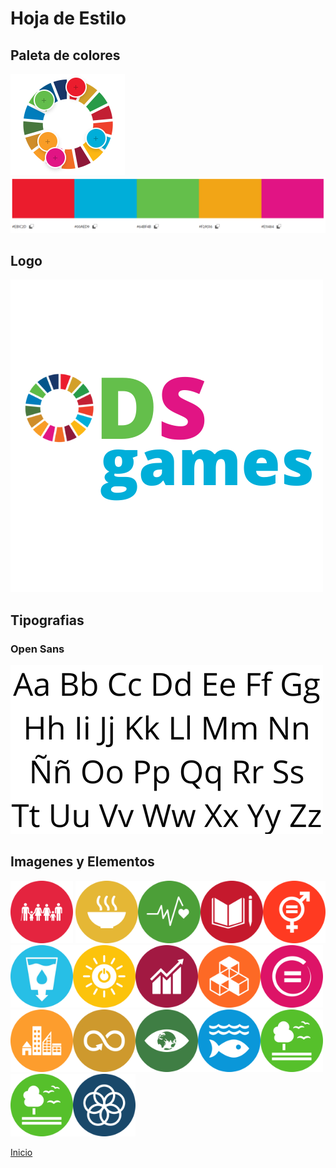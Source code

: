 # Hoja de Estilo
## Paleta de colores
![](../Img/hojaDeEstiloImagenes/extraccionColores.png)
![](../Img/hojaDeEstiloImagenes/paletaColores.png)

## Logo
![](../Img/hojaDeEstiloImagenes/ODSgames.png)

## Tipografias
### Open Sans
![](../Img/hojaDeEstiloImagenes/tipografia.png)

## Imagenes y Elementos
<img src="../Img/hojaDeEstiloImagenes/ODSLogo1.png" style="height:100px"></img>
<img src="../Img/hojaDeEstiloImagenes/ODSLogo2.png" style="height:100px"></img><img src="../Img/hojaDeEstiloImagenes/ODSLogo3.png" style="height:100px"></img><img src="../Img/hojaDeEstiloImagenes/ODSLogo4.png" style="height:100px"></img><img src="../Img/hojaDeEstiloImagenes/ODSLogo5.png" style="height:100px"></img><img src="../Img/hojaDeEstiloImagenes/ODSLogo6.png" style="height:100px"></img><img src="../Img/hojaDeEstiloImagenes/ODSLogo7.png" style="height:100px"></img><img src="../Img/hojaDeEstiloImagenes/ODSLogo8.png" style="height:100px"></img><img src="../Img/hojaDeEstiloImagenes/ODSLogo9.png" style="height:100px"></img><img src="../Img/hojaDeEstiloImagenes/ODSLogo10.png" style="height:100px"></img><img src="../Img/hojaDeEstiloImagenes/ODSLogo11.png" style="height:100px"></img><img src="../Img/hojaDeEstiloImagenes/ODSLogo12.png" style="height:100px"></img><img src="../Img/hojaDeEstiloImagenes/ODSLogo13.png" style="height:100px"></img><img src="../Img/hojaDeEstiloImagenes/ODSLogo14.png" style="height:100px"></img><img src="../Img/hojaDeEstiloImagenes/ODSLogo15.png" style="height:100px"></img><img src="../Img/hojaDeEstiloImagenes/ODSLogo15.png" style="height:100px"></img><img src="../Img/hojaDeEstiloImagenes/ODSLogo16.png" style="height:100px"></img>

[Inicio](/README.md)
